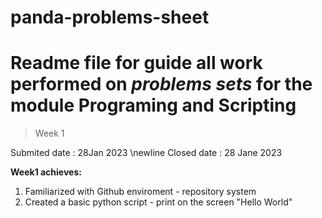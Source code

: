 # panda-problems-sheet
# Readme file for  guide all  work performed on *problems sets* for the module **Programing and Scripting**

> Week 1

Submited date : 28Jan 2023 \newline
Closed date : 28 Jane 2023

**Week1 achieves:**
1. Familiarized with Github enviroment - repository system
2. Created a basic python script - print on the screen "Hello World"


